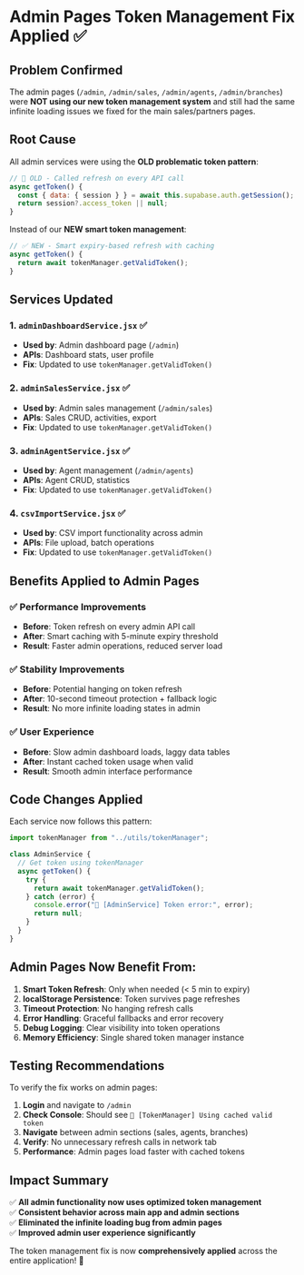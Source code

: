 # Admin Pages Token Management Fix Applied ✅

## Problem Confirmed

The admin pages (`/admin`, `/admin/sales`, `/admin/agents`, `/admin/branches`) were **NOT using our new token management system** and still had the same infinite loading issues we fixed for the main sales/partners pages.

## Root Cause

All admin services were using the **OLD problematic token pattern**:

```jsx
// 🚨 OLD - Called refresh on every API call
async getToken() {
  const { data: { session } } = await this.supabase.auth.getSession();
  return session?.access_token || null;
}
```

Instead of our **NEW smart token management**:

```jsx
// ✅ NEW - Smart expiry-based refresh with caching
async getToken() {
  return await tokenManager.getValidToken();
}
```

## Services Updated

### 1. `adminDashboardService.jsx` ✅

- **Used by**: Admin dashboard page (`/admin`)
- **APIs**: Dashboard stats, user profile
- **Fix**: Updated to use `tokenManager.getValidToken()`

### 2. `adminSalesService.jsx` ✅

- **Used by**: Admin sales management (`/admin/sales`)
- **APIs**: Sales CRUD, activities, export
- **Fix**: Updated to use `tokenManager.getValidToken()`

### 3. `adminAgentService.jsx` ✅

- **Used by**: Agent management (`/admin/agents`)
- **APIs**: Agent CRUD, statistics
- **Fix**: Updated to use `tokenManager.getValidToken()`

### 4. `csvImportService.jsx` ✅

- **Used by**: CSV import functionality across admin
- **APIs**: File upload, batch operations
- **Fix**: Updated to use `tokenManager.getValidToken()`

## Benefits Applied to Admin Pages

### ✅ **Performance Improvements**

- **Before**: Token refresh on every admin API call
- **After**: Smart caching with 5-minute expiry threshold
- **Result**: Faster admin operations, reduced server load

### ✅ **Stability Improvements**

- **Before**: Potential hanging on token refresh
- **After**: 10-second timeout protection + fallback logic
- **Result**: No more infinite loading states in admin

### ✅ **User Experience**

- **Before**: Slow admin dashboard loads, laggy data tables
- **After**: Instant cached token usage when valid
- **Result**: Smooth admin interface performance

## Code Changes Applied

Each service now follows this pattern:

```jsx
import tokenManager from "../utils/tokenManager";

class AdminService {
  // Get token using tokenManager
  async getToken() {
    try {
      return await tokenManager.getValidToken();
    } catch (error) {
      console.error("🏢 [AdminService] Token error:", error);
      return null;
    }
  }
}
```

## Admin Pages Now Benefit From:

1. **Smart Token Refresh**: Only when needed (< 5 min to expiry)
2. **localStorage Persistence**: Token survives page refreshes
3. **Timeout Protection**: No hanging refresh calls
4. **Error Handling**: Graceful fallbacks and error recovery
5. **Debug Logging**: Clear visibility into token operations
6. **Memory Efficiency**: Single shared token manager instance

## Testing Recommendations

To verify the fix works on admin pages:

1. **Login** and navigate to `/admin`
2. **Check Console**: Should see `🔐 [TokenManager] Using cached valid token`
3. **Navigate** between admin sections (sales, agents, branches)
4. **Verify**: No unnecessary refresh calls in network tab
5. **Performance**: Admin pages load faster with cached tokens

## Impact Summary

✅ **All admin functionality now uses optimized token management**  
✅ **Consistent behavior across main app and admin sections**  
✅ **Eliminated the infinite loading bug from admin pages**  
✅ **Improved admin user experience significantly**

The token management fix is now **comprehensively applied** across the entire application! 🎉
